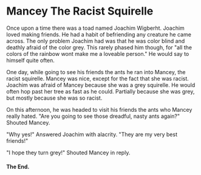 # Mancey The Racist Squirelle

Once upon a time there was a toad named Joachim Wigberht.  Joachim loved making friends.  He had a habit of befriending any creature he came across.  The only problem Joachim had was that he was color blind and deathly afraid of the color grey.  This rarely phased him though, for "all the colors of the rainbow wont make me a loveable person."  He would say to himself quite often.

One day, while going to see his friends the ants he ran into Mancey, the racist squirelle.  Mancey was nice, except for the fact that she was racist.  Joachim was afraid of Mancey because she was a grey squirelle.  He would often hop past her tree as fast as he could.  Partially because she was grey, but mostly because she was so racist.

On this afternoon, he was headed to visit his friends the ants who Mancey really hated.  "Are you going to see those dreadful, nasty ants again?"  Shouted Mancey.  

"Why yes!"  Answered Joachim with alacrity.  "They are my very best friends!"

"I hope they turn grey!"  Shouted Mancey in reply.

#### The End.
